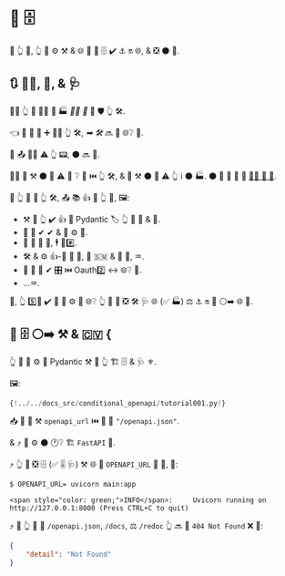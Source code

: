 # 🎲 🗄

🚥 👆 💪, 👆 💪 ⚙️ ⚒ &amp; 🌐 🔢 🔗 🗄 ✔ ⚓️ 🔛 🌐, &amp; ❎ ⚫️ 🍕.

## 🔃 💂‍♂, 🔗, &amp; 🩺

🕵‍♂ 👆 🧾 👩‍💻 🔢 🏭 *🚫🔜 🚫* 🌌 🛡 👆 🛠️.

👈 🚫 🚮 🙆 ➕ 💂‍♂ 👆 🛠️, *➡ 🛠️* 🔜 💪 🌐❔ 👫.

🚥 📤 💂‍♂ ⚠ 👆 📟, ⚫️ 🔜 🔀.

🕵‍♂ 🧾 ⚒ ⚫️ 🌅 ⚠ 🤔 ❔ 🔗 ⏮️ 👆 🛠️, &amp; 💪 ⚒ ⚫️ 🌅 ⚠ 👆 ℹ ⚫️ 🏭. ⚫️ 💪 🤔 🎯 📨 <a href="https://en.wikipedia.org/wiki/Security_through_obscurity" class="external-link" target="_blank">💂‍♂ 🔘 🌌</a>.

🚥 👆 💚 🔐 👆 🛠️, 📤 📚 👍 👜 👆 💪, 🖼:

* ⚒ 💭 👆 ✔️ 👍 🔬 Pydantic 🏷 👆 📨 💪 &amp; 📨.
* 🔗 🙆 ✔ ✔ &amp; 🔑 ⚙️ 🔗.
* 🙅 🏪 🔢 🔐, 🕴 🔐#️⃣.
* 🛠️ &amp; ⚙️ 👍-💭 🔐 🧰, 💖 🇸🇲 &amp; 🥙 🤝, ♒️.
* 🚮 🌅 🧽 ✔ 🎛 ⏮️ Oauth2️⃣ ↔ 🌐❔ 💪.
* ...♒️.

👐, 👆 5️⃣📆 ✔️ 📶 🎯 ⚙️ 💼 🌐❔ 👆 🤙 💪 ❎ 🛠️ 🩺 🌐 (✅ 🏭) ⚖️ ⚓️ 🔛 📳 ⚪️➡️ 🌐 🔢.

## 🎲 🗄 ⚪️➡️ ⚒ &amp; 🇨🇻 {

👆 💪 💪 ⚙️ 🎏 Pydantic ⚒ 🔗 👆 🏗 🗄 &amp; 🩺 ⚜.

🖼:

```Python hl_lines="6  11"
{!../../docs_src/conditional_openapi/tutorial001.py!}
```

📥 👥 📣 ⚒ `openapi_url` ⏮️ 🎏 🔢 `"/openapi.json"`.

&amp; ⤴️ 👥 ⚙️ ⚫️ 🕐❔ 🏗 `FastAPI` 📱.

⤴️ 👆 💪 ❎ 🗄 (✅ 🎚 🩺) ⚒ 🌐 🔢 `OPENAPI_URL` 🛁 🎻, 💖:

<div class="termy">

```console
$ OPENAPI_URL= uvicorn main:app

<span style="color: green;">INFO</span>:     Uvicorn running on http://127.0.0.1:8000 (Press CTRL+C to quit)
```

</div>

⤴️ 🚥 👆 🚶 📛 `/openapi.json`, `/docs`, ⚖️ `/redoc` 👆 🔜 🤚 `404 Not Found` ❌ 💖:

```JSON
{
    "detail": "Not Found"
}
```
